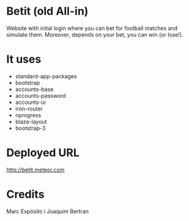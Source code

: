 Betit (old All-in)
==================
Website with inital login where you can bet for football matches and simulate them. Moreover, depends on your bet, you can win (or lose!).

It uses 
=======
- standard-app-packages
- bootstrap
- accounts-base
- accounts-password
- accounts-ui
- iron-router
- nprogress
- blaze-layout
- bootstrap-3

Deployed URL
===========
http://betit.meteor.com

Credits
=======
Marc Expósito i Joaquim Bertran
